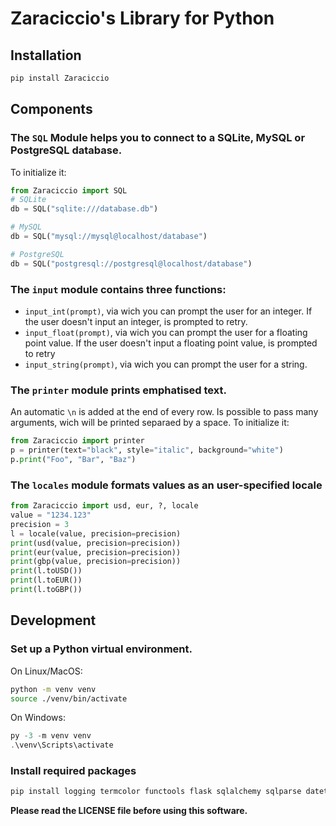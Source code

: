 # Zaraciccio's Library for Python
## Installation

```bash
pip install Zaraciccio
```

## Components
### The `SQL` Module helps you to connect to a SQLite, MySQL or PostgreSQL database.
To initialize it:
```python
from Zaraciccio import SQL
# SQLite
db = SQL("sqlite:///database.db")

# MySQL
db = SQL("mysql://mysql@localhost/database")

# PostgreSQL
db = SQL("postgresql://postgresql@localhost/database")
```

### The `input` module contains three functions:
- `input_int(prompt)`, via wich you can prompt the user for an integer. If the user doesn't input an integer, is prompted to retry.
- `input_float(prompt)`, via wich you can prompt the user for a floating point value. If the user doesn't input a floating point value, is prompted to retry
- `input_string(prompt)`, via wich you can prompt the user for a string.

### The `printer` module prints emphatised text.
An automatic `\n` is added at the end of every row. Is possible to pass many arguments, wich will be printed separaed by a space.
To initialize it:
```python
from Zaraciccio import printer
p = printer(text="black", style="italic", background="white")
p.print("Foo", "Bar", "Baz")
```

### The `locales` module formats values as an user-specified locale
```python
from Zaraciccio import usd, eur, ?, locale
value = "1234.123"
precision = 3
l = locale(value, precision=precision)
print(usd(value, precision=precision))
print(eur(value, precision=precision))
print(gbp(value, precision=precision))
print(l.toUSD())
print(l.toEUR())
print(l.toGBP())
```

## Development
### Set up a Python virtual environment.

On Linux/MacOS:
```bash
python -m venv venv
source ./venv/bin/activate
```

On Windows:
```powershell
py -3 -m venv venv
.\venv\Scripts\activate
```

### Install required packages

```bash
pip install logging termcolor functools flask sqlalchemy sqlparse datetime
```

**Please read the LICENSE file before using this software.**